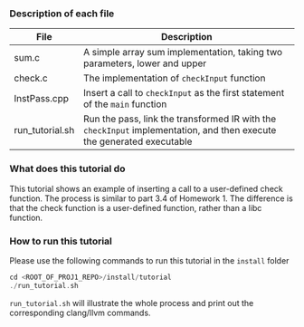 ### Description of each file
| File            | Description |
| --------------- | ----------- |
| sum.c           | A simple array sum implementation, taking two parameters, lower and upper |
| check.c         | The implementation of `checkInput` function                               |
| InstPass.cpp    | Insert a call to `checkInput` as the first statement of the `main` function |
| run_tutorial.sh | Run the pass, link the transformed IR with the `checkInput` implementation, and then execute the generated executable |

### What does this tutorial do
This tutorial shows an example of inserting a call to a user-defined check function. The process is similar to part 3.4 of Homework 1. The difference is that the check function is a user-defined function, rather than a libc function. 

### How to run this tutorial
Please use the following commands to run this tutorial in the `install` folder
```c
cd <ROOT_OF_PROJ1_REPO>/install/tutorial
./run_tutorial.sh
```

`run_tutorial.sh` will illustrate the whole process and print out the corresponding clang/llvm commands.

